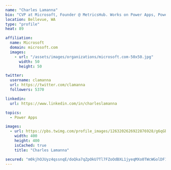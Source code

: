 ```yaml
---
name: "Charles Lamanna"
bio: "CVP at Microsoft, Founder @ MetricsHub. Works on Power Apps, Power Automate, Power Virtual Agent, Common Data Service and Dynamics 365."
location: Bellevue, WA
type: "profile"
heat: 89

affiliation:
  name: Microsoft
  domain: microsoft.com
  images:
    - url: "/assets/images/organizations/microsoft.com-50x50.jpg"
      width: 50
      height: 50

twitter:
  username: clamanna
  url: https://twitter.com/clamanna
  followers: 5370

linkedin:
  url: https://www.linkedin.com/in/charleslamanna

topics:
  - Power Apps

images:
  - url: https://pbs.twimg.com/profile_images/1263202626922876928/g6qGbHZ-_400x400.jpg
    width: 400
    height: 400
    isCached: true
    title: "Charles Lamanna"

secured: "m0kjhOJUyz4qssnqE/doQka7qZpOkU7Tl7FZoOdBXL1jyeqMXo0TWcWGolDF1igGD2k7FgsCeHhKGJ+ZWKBOyCmjtuCGgk9WooOalqHDejlT1cXSWizSnP7enLu/6A1EaBNKMNESpdDyx7X9SWNY8q4+iW75VtYhvf+bv3wfWACINvjKQu6yd12Wa8RNz6eBlFAEGBOOUcM1PtY8tm95vZYyV+OMz1n4pZKOT1UKHTcoAr7//h8gyqyffARGiwKouhDU99+3MQCyg5AjNuwpZEzxAm0bi5Ca+YebhSSlpekgoMdnHV1/9/VVI1Req/o7865fx3ZMiFJG4/fFRRvEb+XqqYfDXG3OX3uINd1jIvcW61oyHKOlTgUFnfPIYyVFMCcuNX0dzyznhbropRKrfKadVMYDETlxiqke6QKehs0=;EcimmUa6Ywp5iu5JrolcGA=="
---
```


